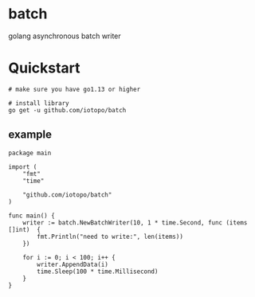# batch
golang asynchronous batch writer

# Quickstart

```
# make sure you have go1.13 or higher

# install library
go get -u github.com/iotopo/batch
```

## example

``` golang
package main

import (
	"fmt"
	"time"

	"github.com/iotopo/batch"
)

func main() {
	writer := batch.NewBatchWriter(10, 1 * time.Second, func (items []int)  {
		fmt.Println("need to write:", len(items))
	})

	for i := 0; i < 100; i++ {
		writer.AppendData(i)
		time.Sleep(100 * time.Millisecond)
	}
}
```